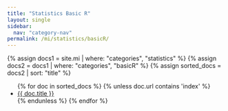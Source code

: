 ```yaml
---
title: "Statistics Basic R"
layout: single
sidebar:
  nav: "category-nav"
permalink: /mi/statistics/basicR/
---
```


{% assign docs1 = site.mi | where: "categories", "statistics" %}
{% assign docs2 = docs1 | where: "categories", "basicR" %}
{% assign sorted_docs = docs2 | sort: "title" %}

<ul>
  {% for doc in sorted_docs %}
    {% unless doc.url contains 'index' %}
      <li><a href="{{ doc.url }}">{{ doc.title }}</a></li>
    {% endunless %}
  {% endfor %}
</ul>
